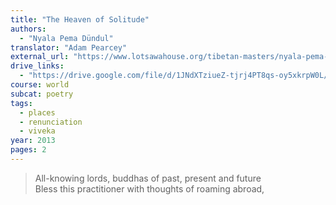 ```yaml
---
title: "The Heaven of Solitude"
authors:
  - "Nyala Pema Dündul"
translator: "Adam Pearcey"
external_url: "https://www.lotsawahouse.org/tibetan-masters/nyala-pema-dundul/heaven-of-solitude"
drive_links:
  - "https://drive.google.com/file/d/1JNdXTziueZ-tjrj4PT8qs-oy5xkrpW0L/view?usp=drivesdk"
course: world
subcat: poetry
tags:
  - places
  - renunciation
  - viveka
year: 2013
pages: 2
---
```


> All-knowing lords, buddhas of past, present and future  
Bless this practitioner with thoughts of roaming abroad,  
